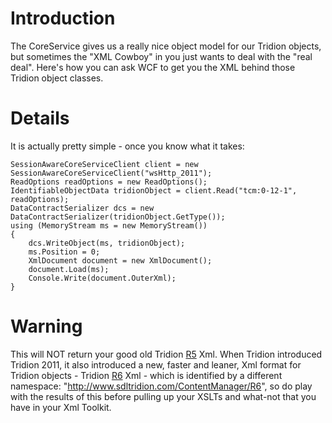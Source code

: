 # Introduction #

The CoreService gives us a really nice object model for our Tridion objects, but sometimes the "XML Cowboy" in you just wants to deal with the "real deal". Here's how you can ask WCF to get you the XML behind those Tridion object classes.


# Details #

It is actually pretty simple - once you know what it takes:

```
SessionAwareCoreServiceClient client = new SessionAwareCoreServiceClient("wsHttp_2011");
ReadOptions readOptions = new ReadOptions();
IdentifiableObjectData tridionObject = client.Read("tcm:0-12-1", readOptions);
DataContractSerializer dcs = new DataContractSerializer(tridionObject.GetType()); 
using (MemoryStream ms = new MemoryStream())
{
    dcs.WriteObject(ms, tridionObject);
    ms.Position = 0;
    XmlDocument document = new XmlDocument();
    document.Load(ms);
    Console.Write(document.OuterXml);
}
```

# Warning #

This will NOT return your good old Tridion [R5](https://code.google.com/p/tridion-practice/source/detail?r=5) Xml. When Tridion introduced Tridion 2011, it also introduced a new, faster and leaner, Xml format for Tridion objects - Tridion [R6](https://code.google.com/p/tridion-practice/source/detail?r=6) Xml - which is identified by a different namespace: "http://www.sdltridion.com/ContentManager/R6", so do play with the results of this before pulling up your XSLTs and what-not that you have in your Xml Toolkit.